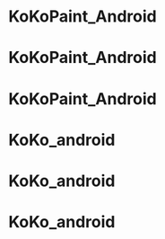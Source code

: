 # KoKoPaint_Android
# KoKoPaint_Android
# KoKoPaint_Android
# KoKo_android
# KoKo_android
# KoKo_android
